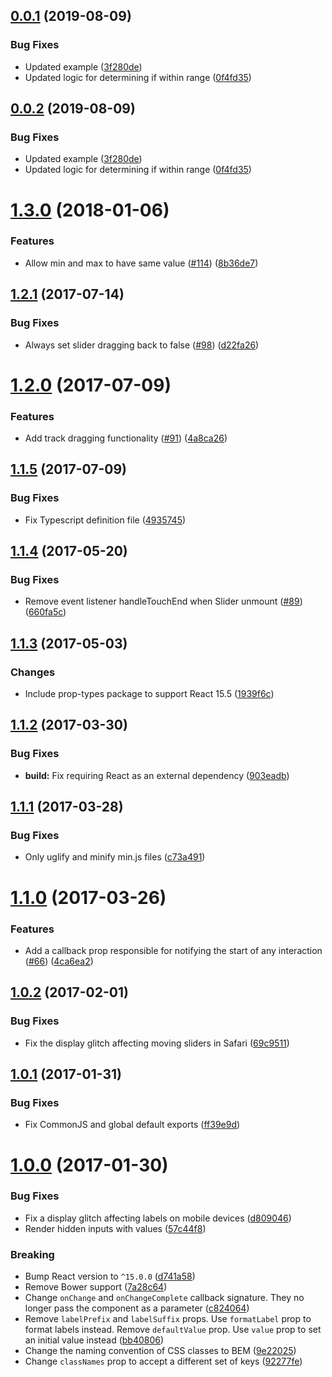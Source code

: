 <a name="0.0.1"></a>
## [0.0.1](https://github.com/davidchin/react-input-range/compare/v1.3.0...v0.0.1) (2019-08-09)


### Bug Fixes

* Updated example ([3f280de](https://github.com/davidchin/react-input-range/commit/3f280de))
* Updated logic for determining if within range ([0f4fd35](https://github.com/davidchin/react-input-range/commit/0f4fd35))



<a name="0.0.2"></a>
## [0.0.2](https://github.com/davidchin/react-input-range/compare/v1.3.0...v0.0.2) (2019-08-09)


### Bug Fixes

* Updated example ([3f280de](https://github.com/davidchin/react-input-range/commit/3f280de))
* Updated logic for determining if within range ([0f4fd35](https://github.com/davidchin/react-input-range/commit/0f4fd35))



<a name="1.3.0"></a>
# [1.3.0](https://github.com/davidchin/react-input-range/compare/v1.2.2...v1.3.0) (2018-01-06)


### Features

* Allow min and max to have same value ([#114](https://github.com/davidchin/react-input-range/issues/114)) ([8b36de7](https://github.com/davidchin/react-input-range/commit/8b36de7))



<a name="1.2.1"></a>
## [1.2.1](https://github.com/davidchin/react-input-range/compare/v1.2.0...v1.2.1) (2017-07-14)


### Bug Fixes

* Always set slider dragging back to false ([#98](https://github.com/davidchin/react-input-range/issues/98)) ([d22fa26](https://github.com/davidchin/react-input-range/commit/d22fa26))



<a name="1.2.0"></a>
# [1.2.0](https://github.com/davidchin/react-input-range/compare/v1.1.5...v1.2.0) (2017-07-09)


### Features

* Add track dragging functionality ([#91](https://github.com/davidchin/react-input-range/issues/91)) ([4a8ca26](https://github.com/davidchin/react-input-range/commit/4a8ca26))



<a name="1.1.5"></a>
## [1.1.5](https://github.com/davidchin/react-input-range/compare/v1.1.4...v1.1.5) (2017-07-09)


### Bug Fixes

* Fix Typescript definition file ([4935745](https://github.com/davidchin/react-input-range/commit/4935745))



<a name="1.1.4"></a>
## [1.1.4](https://github.com/davidchin/react-input-range/compare/v1.1.3...v1.1.4) (2017-05-20)


### Bug Fixes

* Remove event listener handleTouchEnd when Slider unmount ([#89](https://github.com/davidchin/react-input-range/issues/89)) ([660fa5c](https://github.com/davidchin/react-input-range/commit/660fa5c))



<a name="1.1.3"></a>
## [1.1.3](https://github.com/davidchin/react-input-range/compare/v1.1.2...v1.1.3) (2017-05-03)


### Changes

* Include prop-types package to support React 15.5 ([1939f6c](https://github.com/davidchin/react-input-range/commit/1939f6c))



<a name="1.1.2"></a>
## [1.1.2](https://github.com/davidchin/react-input-range/compare/v1.1.1...v1.1.2) (2017-03-30)


### Bug Fixes

* **build:** Fix requiring React as an external dependency ([903eadb](https://github.com/davidchin/react-input-range/commit/903eadb))



<a name="1.1.1"></a>
## [1.1.1](https://github.com/davidchin/react-input-range/compare/v1.1.0...v1.1.1) (2017-03-28)


### Bug Fixes

* Only uglify and minify min.js files ([c73a491](https://github.com/davidchin/react-input-range/commit/c73a491))


<a name="1.1.0"></a>
# [1.1.0](https://github.com/davidchin/react-input-range/compare/v1.0.2...v1.1.0) (2017-03-26)


### Features

* Add a callback prop responsible for notifying the start of any interaction ([#66](https://github.com/davidchin/react-input-range/issues/66)) ([4ca6ea2](https://github.com/davidchin/react-input-range/commit/4ca6ea2))



<a name="1.0.2"></a>
## [1.0.2](https://github.com/davidchin/react-input-range/compare/v1.0.1...v1.0.2) (2017-02-01)


### Bug Fixes

* Fix the display glitch affecting moving sliders in Safari ([69c9511](https://github.com/davidchin/react-input-range/commit/69c9511))



<a name="1.0.1"></a>
## [1.0.1](https://github.com/davidchin/react-input-range/compare/v1.0.0...v1.0.1) (2017-01-31)


### Bug Fixes

* Fix CommonJS and global default exports ([ff39e9d](https://github.com/davidchin/react-input-range/commit/ff39e9d))



<a name="1.0.0"></a>
# [1.0.0](https://github.com/davidchin/react-input-range/compare/v0.10.0...v1.0.0) (2017-01-30)


### Bug Fixes

* Fix a display glitch affecting labels on mobile devices ([d809046](https://github.com/davidchin/react-input-range/commit/d809046))
* Render hidden inputs with values ([57c44f8](https://github.com/davidchin/react-input-range/commit/57c44f8))


### Breaking

* Bump React version to `^15.0.0` ([d741a58](https://github.com/davidchin/react-input-range/commit/d741a58))
* Remove Bower support ([7a28c64](https://github.com/davidchin/react-input-range/commit/7a28c64))
* Change `onChange` and `onChangeComplete` callback signature. They no longer pass the component as a parameter ([c824064](https://github.com/davidchin/react-input-range/commit/c824064))
* Remove `labelPrefix` and `labelSuffix` props. Use `formatLabel` prop to format labels instead. Remove `defaultValue` prop. Use `value` prop to set an initial value instead ([bb40806](https://github.com/davidchin/react-input-range/commit/bb40806))
* Change the naming convention of CSS classes to BEM ([9e22025](https://github.com/davidchin/react-input-range/commit/9e22025))
* Change `classNames` prop to accept a different set of keys ([92277fe](https://github.com/davidchin/react-input-range/commit/92277fe))
